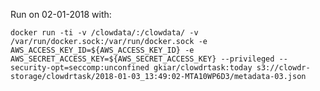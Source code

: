 Run on 02-01-2018 with:

    docker run -ti -v /clowdata/:/clowdata/ -v /var/run/docker.sock:/var/run/docker.sock -e AWS_ACCESS_KEY_ID=${AWS_ACCESS_KEY_ID} -e AWS_SECRET_ACCESS_KEY=${AWS_SECRET_ACCESS_KEY} --privileged --security-opt=seccomp:unconfined gkiar/clowdrtask:today s3://clowdr-storage/clowdrtask/2018-01-03_13:49:02-MTA10WP6D3/metadata-03.json
